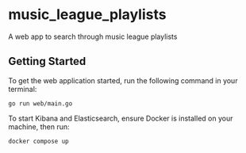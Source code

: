 # music_league_playlists

A web app to search through music league playlists

## Getting Started

To get the web application started, run the following command in your terminal:

```
go run web/main.go
```

To start Kibana and Elasticsearch, ensure Docker is installed on your machine, then run:

```
docker compose up
```
